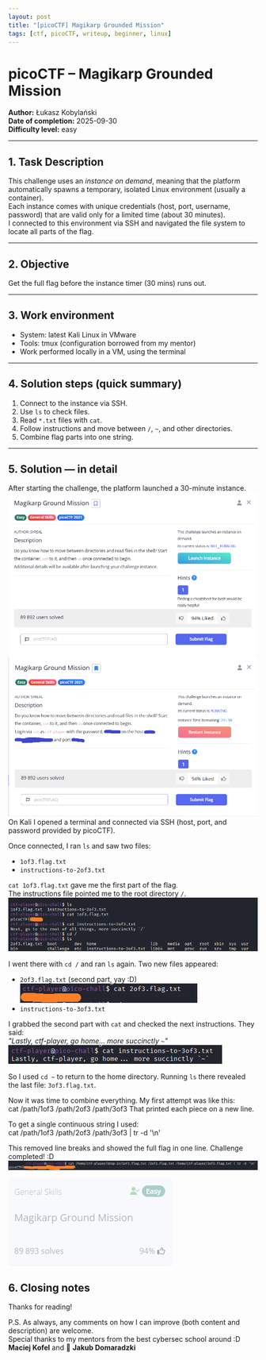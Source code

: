 ```yaml
---
layout: post
title: "[picoCTF] Magikarp Grounded Mission"
tags: [ctf, picoCTF, writeup, beginner, linux]
---
```


# picoCTF – Magikarp Grounded Mission  
**Author:** Łukasz Kobylański  
**Date of completion:** 2025-09-30  
**Difficulty level:** easy  

---

## 1. Task Description
This challenge uses an *instance on demand*, meaning that the platform automatically spawns a temporary, isolated Linux environment (usually a container).  
Each instance comes with unique credentials (host, port, username, password) that are valid only for a limited time (about 30 minutes).  
I connected to this environment via SSH and navigated the file system to locate all parts of the flag.  

---

## 2. Objective
Get the full flag before the instance timer (30 mins) runs out.  

---

## 3. Work environment
- System: latest Kali Linux in VMware  
- Tools: tmux (configuration borrowed from my mentor)  
- Work performed locally in a VM, using the terminal  

---

## 4. Solution steps (quick summary)
1. Connect to the instance via SSH.  
2. Use `ls` to check files.  
3. Read `*.txt` files with `cat`.  
4. Follow instructions and move between `/`, `~`, and other directories.  
5. Combine flag parts into one string.  

---

## 5. Solution — in detail
After starting the challenge, the platform launched a 30-minute instance.  
![Screenshot – hint / link](/assets/img/ctf-2025-magikarp-ground-mission/1.png)  
![Screenshot – hint / link](/assets/img/ctf-2025-magikarp-ground-mission/2.png)  
On Kali I opened a terminal and connected via SSH (host, port, and password provided by picoCTF).  

Once connected, I ran `ls` and saw two files:  
- `1of3.flag.txt`  
- `instructions-to-2of3.txt`  

`cat 1of3.flag.txt` gave me the first part of the flag.  
The instructions file pointed me to the root directory `/`.  
![Screenshot – hint / link](/assets/img/ctf-2025-magikarp-ground-mission/3.png)  

I went there with `cd /` and ran `ls` again. Two new files appeared:  
- `2of3.flag.txt` (second part, yay :D)  
![Screenshot – hint / link](/assets/img/ctf-2025-magikarp-ground-mission/4.png)    
- `instructions-to-3of3.txt`  

I grabbed the second part with `cat` and checked the next instructions. They said:  
*"Lastly, ctf-player, go home… more succinctly `~`"*  
![Screenshot – hint / link](/assets/img/ctf-2025-magikarp-ground-mission/5.png)  

So I used `cd ~` to return to the home directory. Running `ls` there revealed the last file: `3of3.flag.txt`.  

Now it was time to combine everything. My first attempt was like this:  
cat /path/1of3 /path/2of3 /path/3of3
That printed each piece on a new line.

To get a single continuous string I used:  
cat /path/1of3 /path/2of3 /path/3of3 | tr -d '\n'

This removed line breaks and showed the full flag in one line. Challenge completed! :D  
![Screenshot – hint / link](/assets/img/ctf-2025-magikarp-ground-mission/6.png)  

![Screenshot – hint / link](/assets/img/ctf-2025-magikarp-ground-mission/7.png)  
## 6. Closing notes
Thanks for reading!  

P.S. As always, any comments on how I can improve (both content and description) are welcome.  
Special thanks to my mentors from the best cybersec school around :D  
**Maciej Kofel** and 🦡 **Jakub Domaradzki**
